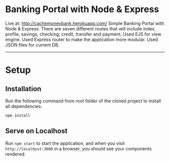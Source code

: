 # Banking Portal with Node & Express

Live at: http://cachemoneybank.herokuapp.com/
Simple Banking Portal with Node & Express. There are seven different routes that will include index, profile, savings, checking, credit, transfer and payment. Used EJS for view engine. Used Express router to make the application more modular. Used JSON files for current DB.

---

# Setup

## Installation

Run the following command from root folder of the cloned project to install all dependencies.

`npm install`

## Serve on Localhost

Run `npm start` to start the application, and when you visit `http://localhost:3000` in a browser, you should see your components rendered.
